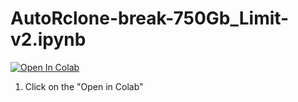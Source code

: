 # AutoRclone-break-750Gb_Limit-v2.ipynb
<a href="https://colab.research.google.com/github/arlessweschler/AutoRclone-break-750Gb_Limit-v2.ipynb/blob/master/AutoRclone-break-750Gb_Limit-v2.ipynb" target="_parent\"><img src="https://colab.research.google.com/assets/colab-badge.svg" alt="Open In Colab"/></a>
1. Click on the "Open in Colab"
